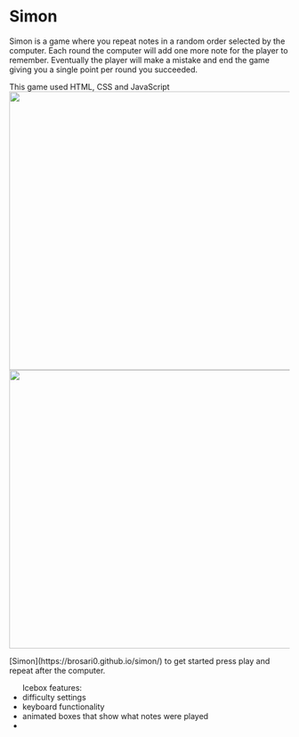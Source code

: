 <h1>Simon</h1>
<p> 
Simon is a game where you repeat notes in a random order selected by the computer. Each round the computer will add one more note for the player to remember. Eventually the player will make a mistake and end the game giving you a single point per round you succeeded. 
</p>

<div>This game used HTML, CSS and JavaScript</div>


<div id="header" align="center">
  <img src="https://i.imgur.com/kV4mhgk.png" width="800" height="500">
</div>

<div id="header" align="center">
  <img src="https://i.imgur.com/sE97Bqk.png" width="800" height="500">
</div>

<p><span>[Simon](https://brosari0.github.io/simon/)</span> to get started press play and repeat after the computer.
</p>

<ul color="aqua">Icebox features: 
  <li color="red">difficulty settings</li>
  <li color="blue">keyboard functionality</li>
  <li color="yellow">animated boxes that show what notes were played<li>
</ul>
